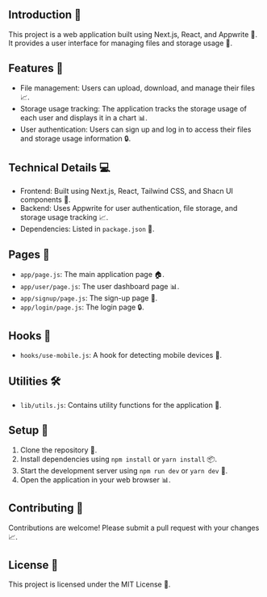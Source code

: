 **Introduction** 🤔
---------------

This project is a web application built using Next.js, React, and Appwrite 🚀. It provides a user interface for managing files and storage usage 📁.

**Features** 🎉
------------

* File management: Users can upload, download, and manage their files 📈.
* Storage usage tracking: The application tracks the storage usage of each user and displays it in a chart 📊.
* User authentication: Users can sign up and log in to access their files and storage usage information 🔒.

**Technical Details** 💻
--------------------

* Frontend: Built using Next.js, React, Tailwind CSS, and Shacn UI components 🎨.
* Backend: Uses Appwrite for user authentication, file storage, and storage usage tracking 📈.
* Dependencies: Listed in `package.json` 📝.

**Pages** 📄
---------

* `app/page.js`: The main application page 🏠.
* `app/user/page.js`: The user dashboard page 📊.
* `app/signup/page.js`: The sign-up page 📝.
* `app/login/page.js`: The login page 🔒.

**Hooks** 🔩
---------

* `hooks/use-mobile.js`: A hook for detecting mobile devices 📱.

**Utilities** 🛠️
-------------

* `lib/utils.js`: Contains utility functions for the application 📝.

**Setup** 🚀
--------

1. Clone the repository 📁.
2. Install dependencies using `npm install` or `yarn install` 📦.
3. Start the development server using `npm run dev` or `yarn dev` 🚀.
4. Open the application in your web browser 📊.

**Contributing** 🤝
------------

Contributions are welcome! Please submit a pull request with your changes 📈.

**License** 📜
-------

This project is licensed under the MIT License 📜.